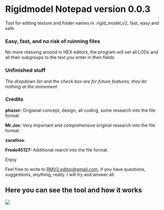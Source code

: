 # Rigidmodel Notepad version 0.0.3 ##
Tool for editing texture and folder names in .rigid_model_v2, fast, easy and safe

### Easy, fast, and no risk of ruinning files ##
No more messing around in HEX editors, the program will set all LODs and all their subgroups to 
the text you enter in then fields.

### Unfinished stuff ##
*The dropdown list and the check box are for future features, they´do nothing at the monement*

### Credits
__**phazer**:__ Origianal concept, design, all coding, some research into the file format

__**Mr.Jox**:__ Very important and comprehensive original research into the file format.

__**zarathos**__: 

__**Frodo45127**:__ Additional rearch into the file format.

Enjoy

Feel free to write to RMV2.editor@gmail.com, if you have questions, suggestions, anything, really. I will try and answer all.

## Here you can see the tool and how it works ##
![](https://i.imgur.com/9Bw5pEj.jpg)



